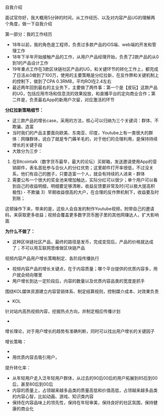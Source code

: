自我介绍

面试官你好，我大概用5分钟的时间，从工作经历、以及对内容产品UG的理解两个角度，做一下自我介绍

第一部分：我的工作经历
* 18年以前，我的角色是工程师，负责过多款产品的iOS端、web端的开发和管理工作
* 18年下半年开始接触产品的工作，从用户产品经理开始，负责了2款产品的从0到1的产品设计工作
* 19年重点工作在3款区块链社区产品的UG，和关键环节的转化工作上，都完成了日活从0做到了100万，使用的主要策略是分红拉新，在反作弊和关键机制上的控制下，做到了CPA 0.3RMB，平均ROI在2.4左右
* 最近两年回到最右的主业务下，主要做了两件事：第一个是【皮玩】这款产品的UG，包括应用市场和信息流的效果投放，和直播平台的定向商业合作；第二件是，负责最右App的新用户次留，对应激活的环节




**分红拉新策略细节：**

* 这三款产品的增长case，采用的方法，核心可以归纳为三个关键词：群体、不欺骗、造富
* 当时我们的产品主要面向欧美、东南亚、印度，Youtube上有一类很大的群体：网赚群体，说白了就是专门薅羊毛的，对于他们的合理利用，是保持持续增长的关键手段
* 大致分为三步：
1) 在Bitcointalk（数字货币最早，最大的论坛）买邮箱，发送邀请使用App的营销邮件，表名首批参与合伙人的分红优势；这里邮件打开率很低，不过没关系，他们有自己的圈子，只要造富一个人，就会有持续的人进来 - 群体
3) 需要公布一个很大的奖金池来增加触达，实际分红可以很少；单个用户可以看到自己的收益明细，明细要足够清晰，收益反馈要非常及时(可以极大提高积极性) - 不欺骗
3）早期收益很高的大户，在合理的反作弊机制下，收益要及时到账；

这顿操作下来，带来的是，这些人会自发的制作Youtube视频，附带自己的邀请码，来获取更多收益；视频会覆盖更多数字货币圈子里的其他网赚达人，扩大影响面


**为什么不做了：**

* 这种区块链社区产品，最终的路径是发币，完成变现后，产品的价格就达成了；不可以用互联网思维做区块链产品






视频内容产品用户增长策略制定、各阶段传播执行

- 视频内容产品的增长关键点，在于内容质量；哪个平台提供的优质内容多，用户就会倾向哪里
- 用户增长到达一定阶段后，内容的数量以及优质内容品类的宽度是抓手










围绕KOL媒体资源建立内容营销体系、制定结算规则，控制媒介成本、对效果负责

- KOL

针对站内高热视频内容，挖掘热点方向，并制定相应传播计划

- 

增长理论，对于用户增长的趋势有准确判断，同时可以找出用户增长的关键因子





增长策略：

- 
- 用优质内容去吸引用户，


提升转化率：




- 从年轻用户走入泛年轻用户群体，从过去的90后00后的用户拓展到85后到00后，甚至80后到00后
- 内容的质量上，占领越来越多品类的质量高低和价值高低，占领越来越多品类的内容心智，比如动画、游戏、知识类内容
- 保持在内容品味上的领先性，保持在年轻审美，保持良好的社区氛围，保持健康的商业化



